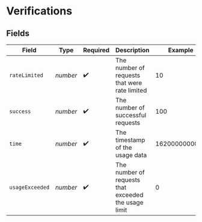 # Verifications


## Fields

| Field                                                | Type                                                 | Required                                             | Description                                          | Example                                              |
| ---------------------------------------------------- | ---------------------------------------------------- | ---------------------------------------------------- | ---------------------------------------------------- | ---------------------------------------------------- |
| `rateLimited`                                        | *number*                                             | :heavy_check_mark:                                   | The number of requests that were rate limited        | 10                                                   |
| `success`                                            | *number*                                             | :heavy_check_mark:                                   | The number of successful requests                    | 100                                                  |
| `time`                                               | *number*                                             | :heavy_check_mark:                                   | The timestamp of the usage data                      | 1620000000000                                        |
| `usageExceeded`                                      | *number*                                             | :heavy_check_mark:                                   | The number of requests that exceeded the usage limit | 0                                                    |